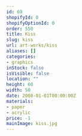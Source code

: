 ```yaml
---
id: 69
shopifyId: 0
shopifyOptionId: 0
order: 550
title: Kiss
slug: kiss
url: art-works/kiss
aliases: []
categories:
- graphics
inStock: false
isVisible: false
location: ""
height: 60
width: 50
date: 2008-01-01T00:00:00Z
materials:
- paper
- acrylic
price: -1
mainImage: kiss.jpg
---
```

